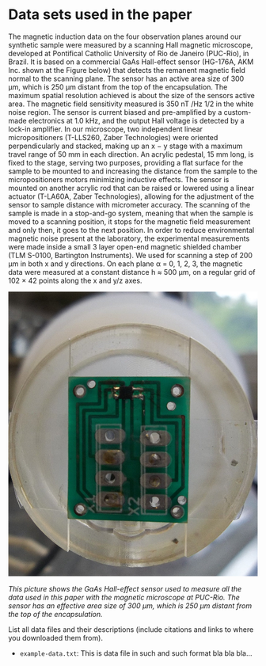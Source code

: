 # Data sets used in the paper

The magnetic induction data on the four observation planes around our synthetic sample were measured by a
scanning Hall magnetic microscope, developed at Pontifical Catholic University of Rio de Janeiro (PUC-Rio), in Brazil.
It is based on a commercial GaAs Hall-effect sensor (HG-176A, AKM Inc. shown at the Figure below) that detects the remanent magnetic field
normal to the scanning plane. The sensor has an active area size of 300 μm, which is 250 μm distant from the top of the
encapsulation. The maximum spatial resolution achieved is about the size of the sensors active area. The magnetic field
sensitivity measured is 350 nT /Hz 1/2 in the white noise region. The sensor is current biased and pre-amplified by a
custom-made electronics at 1.0 kHz, and the output Hall voltage is detected by a lock-in amplifier. In our microscope,
two independent linear micropositioners (T-LLS260, Zaber Technologies) were oriented perpendicularly and stacked,
making up an x − y stage with a maximum travel range of 50 mm in each direction. An acrylic pedestal, 15 mm
long, is fixed to the stage, serving two purposes, providing a flat surface for the sample to be mounted to and increasing
the distance from the sample to the micropositioners motors minimizing inductive effects. The sensor is mounted
on another acrylic rod that can be raised or lowered using a linear actuator (T-LA60A, Zaber Technologies), allowing
for the adjustment of the sensor to sample distance with micrometer accuracy. The scanning of the sample is made
in a stop-and-go system, meaning that when the sample is moved to a scanning position, it stops for the magnetic field
measurement and only then, it goes to the next position. In order to reduce environmental magnetic noise present at
the laboratory, the experimental measurements were made inside a small 3 layer open-end magnetic shielded chamber
(TLM S-0100, Bartington Instruments). We used for scanning a step of 200 μm in both x and y directions. On each
plane α = 0, 1, 2, 3, the magnetic data were measured at a constant distance h ≈ 500 μm, on a regular grid of 102 × 42
points along the x and y/z axes.

![Picture of the GaAs Hall-effect sensor HG-176A, AKM Inc](fig/HG_176A.jpg)

*This picture shows the GaAs Hall-effect sensor used to measure all the data used in this paper with the magnetic microscope at PUC-Rio. The sensor has an effective area size of 300 μm, which is 250 μm distant from the top of the encapsulation.*

List all data files and their descriptions (include citations and links to
where you downloaded them from).


* `example-data.txt`: This is data file in such and such format bla bla bla...

